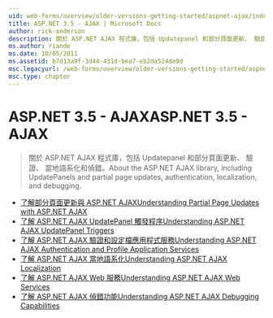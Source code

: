 ```yaml
---
uid: web-forms/overview/older-versions-getting-started/aspnet-ajax/index
title: ASP.NET 3.5 - AJAX | Microsoft Docs
author: rick-anderson
description: 關於 ASP.NET AJAX 程式庫，包括 Updatepanel 和部分頁面更新、 驗證、 當地語系化和偵錯。
ms.author: riande
ms.date: 10/05/2011
ms.assetid: b7d13a9f-3d44-431d-bea7-eb2da524de9d
msc.legacyurl: /web-forms/overview/older-versions-getting-started/aspnet-ajax
msc.type: chapter
---
```

<a name="aspnet-35---ajax"></a><span data-ttu-id="2ef8c-103">ASP.NET 3.5 - AJAX</span><span class="sxs-lookup"><span data-stu-id="2ef8c-103">ASP.NET 3.5 - AJAX</span></span>
====================
> <span data-ttu-id="2ef8c-104">關於 ASP.NET AJAX 程式庫，包括 Updatepanel 和部分頁面更新、 驗證、 當地語系化和偵錯。</span><span class="sxs-lookup"><span data-stu-id="2ef8c-104">About the ASP.NET AJAX library, including UpdatePanels and partial page updates, authentication, localization, and debugging.</span></span>


- [<span data-ttu-id="2ef8c-105">了解部分頁面更新與 ASP.NET AJAX</span><span class="sxs-lookup"><span data-stu-id="2ef8c-105">Understanding Partial Page Updates with ASP.NET AJAX</span></span>](understanding-partial-page-updates-with-asp-net-ajax.md)
- [<span data-ttu-id="2ef8c-106">了解 ASP.NET AJAX UpdatePanel 觸發程序</span><span class="sxs-lookup"><span data-stu-id="2ef8c-106">Understanding ASP.NET AJAX UpdatePanel Triggers</span></span>](understanding-asp-net-ajax-updatepanel-triggers.md)
- [<span data-ttu-id="2ef8c-107">了解 ASP.NET AJAX 驗證和設定檔應用程式服務</span><span class="sxs-lookup"><span data-stu-id="2ef8c-107">Understanding ASP.NET AJAX Authentication and Profile Application Services</span></span>](understanding-asp-net-ajax-authentication-and-profile-application-services.md)
- [<span data-ttu-id="2ef8c-108">了解 ASP.NET AJAX 當地語系化</span><span class="sxs-lookup"><span data-stu-id="2ef8c-108">Understanding ASP.NET AJAX Localization</span></span>](understanding-asp-net-ajax-localization.md)
- [<span data-ttu-id="2ef8c-109">了解 ASP.NET AJAX Web 服務</span><span class="sxs-lookup"><span data-stu-id="2ef8c-109">Understanding ASP.NET AJAX Web Services</span></span>](understanding-asp-net-ajax-web-services.md)
- [<span data-ttu-id="2ef8c-110">了解 ASP.NET AJAX 偵錯功能</span><span class="sxs-lookup"><span data-stu-id="2ef8c-110">Understanding ASP.NET AJAX Debugging Capabilities</span></span>](understanding-asp-net-ajax-debugging-capabilities.md)
